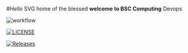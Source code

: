 #_Hello_
SVG home of the blessed 
**welcome to BSC Computing** 
Devops

![workflow](https://github.com/KevronFerdinand/devops/actions/workflows/main.yml/badge.svg)

[![LICENSE](https://img.shields.io/github/license/KevronFerdinand/devops.svg?style=flat-square)](https://github.com/KevronFerdinand/devops/blob/master/LICENSE)

[![Releases](https://img.shields.io/github/release/KevronFerdinand/devops/all.svg?style=flat-square)](https://github.com/KevronFerdinand/devops/releases)
